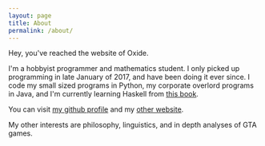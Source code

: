 ```yaml
---
layout: page
title: About
permalink: /about/
---
```


Hey, you've reached the website of Oxide.

I'm a hobbyist programmer and mathematics student. I only picked up programming in late January of 2017, and have been doing it ever since. I code my small sized programs in Python, my corporate overlord programs in Java, and I'm currently learning Haskell from [this book](https://haskellbook.com).

You can visit [my github profile](https://github.com/OfficialOxide) and my [other website](http://oxyde.ga).

My other interests are philosophy, linguistics, and in depth analyses of GTA games.
